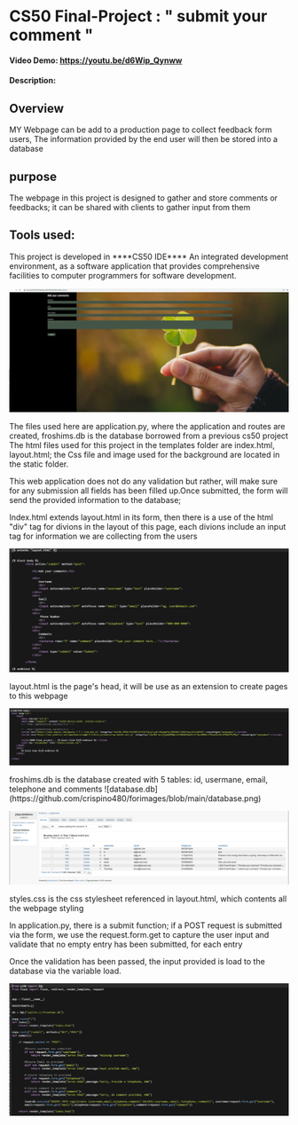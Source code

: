 # CS50 Final-Project : " submit your comment "
#### Video Demo:  <https://youtu.be/d6Wip_Qynww>
#### Description:
<p>
  
  ## Overview
MY Webpage can be add to a production page to collect feedback form users,
The information provided by the end user  will then be stored into a database
</p>

## purpose
<p>
 The webpage in this project is designed to gather and store comments or feedbacks; it can be shared with 
 clients to gather input from them
 </p>
 
 ## Tools used: 
<p>
 This project is developed in ****CS50 IDE**** An integrated development environment, as a software application that provides 
 comprehensive facilities to computer programmers for software development.

**![Image of wepage](https://github.com/crispino480/forimages/blob/main/mywebpage.png)**
<p>
The files used here  are application.py, where the application and routes are created,
froshims.db is the database borrowed from a previous cs50 project
The html files used for this project in the templates folder are index.html,
layout.html; the Css file and image used for the background are located in the static folder.
</p>

<p>
This web application does not do any validation but rather, will make sure for any submission
all fields has been filled up.Once submitted, the form will send the provided information to the database;
</p>

<p>
Index.html extends layout.html in its form, then there is a use of the html "div" tag for divions in the layout
of this page, each divions include an input tag for information we are collecting from the users
  
![index.html](https://github.com/crispino480/forimages/blob/main/index.html.png)
</p>

<p>
layout.html is the page's head, it will be use as an extension to create pages to this webpage

![layout.html](https://github.com/crispino480/forimages/blob/main/layout.html.png)
</p>

<p>
froshims.db is the database created with 5 tables: id, usermane, email, telephone and comments
![database.db](https://github.com/crispino480/forimages/blob/main/database.png)
  
  ![database.db](https://github.com/crispino480/forimages/blob/main/database.png)
</p>

<p>
styles.css is the css stylesheet referenced in layout.html, which contents all the webpage styling
</p>

<p>
In application.py, there is a submit function; if a POST request is submitted via the form, we use the request.form.get
to capture the user input and validate that no empty entry has been submitted, for each entry

Once the validation has been passed, the input provided is load to the database via the variable load.

![application.py](https://github.com/crispino480/forimages/blob/main/application.py.png)
</p>
